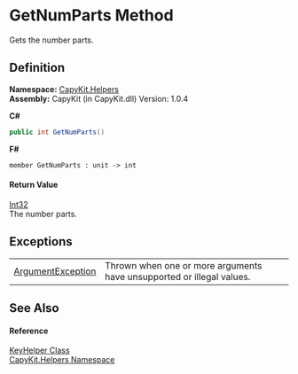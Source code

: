 # GetNumParts Method


Gets the number parts.



## Definition
**Namespace:** <a href="N_CapyKit_Helpers.md">CapyKit.Helpers</a>  
**Assembly:** CapyKit (in CapyKit.dll) Version: 1.0.4

**C#**
``` C#
public int GetNumParts()
```
**F#**
``` F#
member GetNumParts : unit -> int 
```



#### Return Value
<a href="https://learn.microsoft.com/dotnet/api/system.int32" target="_blank" rel="noopener noreferrer">Int32</a>  
The number parts.

## Exceptions
<table>
<tr>
<td><a href="https://learn.microsoft.com/dotnet/api/system.argumentexception" target="_blank" rel="noopener noreferrer">ArgumentException</a></td>
<td>Thrown when one or more arguments have unsupported or illegal values.</td></tr>
</table>

## See Also


#### Reference
<a href="T_CapyKit_Helpers_KeyHelper.md">KeyHelper Class</a>  
<a href="N_CapyKit_Helpers.md">CapyKit.Helpers Namespace</a>  
